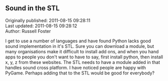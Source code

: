## Sound in the STL  
Originally published: 2011-08-15 09:28:11  
Last updated: 2011-08-15 09:28:12  
Author: Russell Foster  
  
I get to use a number of languages and have found Python lacks good sound implementation in it's STL. Sure you can download a module, but many organisations make it difficult to install add ons, and when you hand apps to people you don't want to have to say, first install python, then install x, y, z from these websites. The STL needs to have a module added in that handles sound cross platform. I have noticed people are happy with PyGame. Perhaps adding that to the STL would be good for everybody?